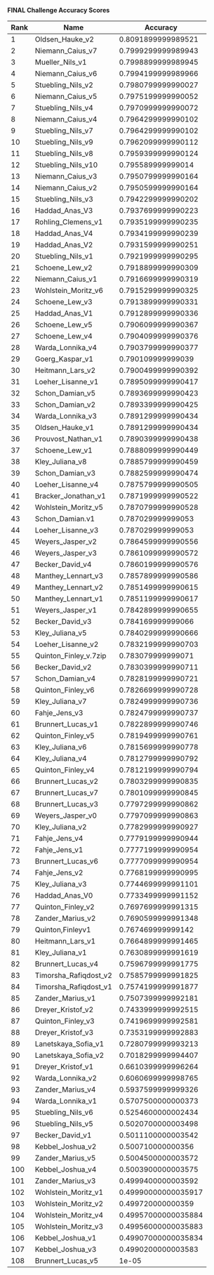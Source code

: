 **FINAL Challenge Accuracy Scores**



|Rank|Name|Accuracy|
|----|-----|---|
|1|Oldsen_Hauke_v2|0.8091899999989521|
|2|Niemann_Caius_v7|0.7999299999989943|
|3|Mueller_Nils_v1|0.7998899999989945|
|4|Niemann_Caius_v6|0.7994199999989966|
|5|Stuebling_Nils_v2|0.7980799999990027|
|6|Niemann_Caius_v5|0.7975199999990052|
|7|Stuebling_Nils_v4|0.7970999999990072|
|8|Niemann_Caius_v4|0.7964299999990102|
|9|Stuebling_Nils_v7|0.7964299999990102|
|10|Stuebling_Nils_v9|0.7962099999990112|
|11|Stuebling_Nils_v8|0.7959399999990124|
|12|Stuebling_Nils_v10|0.795589999999014|
|13|Niemann_Caius_v3|0.7950799999990164|
|14|Niemann_Caius_v2|0.7950599999990164|
|15|Stuebling_Nils_v3|0.7942299999990202|
|16|Haddad_Anas_V3|0.7937699999990223|
|17|Rohling_Clemens_v1|0.7935199999990235|
|18|Haddad_Anas_V4|0.7934199999990239|
|19|Haddad_Anas_V2|0.7931599999990251|
|20|Stuebling_Nils_v1|0.7921999999990295|
|21|Schoene_Lew_v2|0.7918899999990309|
|22|Niemann_Caius_v1|0.7916699999990319|
|23|Wohlstein_Moritz_v6|0.7915299999990325|
|24|Schoene_Lew_v3|0.7913899999990331|
|25|Haddad_Anas_V1|0.7912899999990336|
|26|Schoene_Lew_v5|0.7906099999990367|
|27|Schoene_Lew_v4|0.7904099999990376|
|28|Warda_Lonnika_v4|0.7903799999990377|
|29|Goerg_Kaspar_v1|0.790109999999039|
|30|Heitmann_Lars_v2|0.7900499999990392|
|31|Loeher_Lisanne_v1|0.7895099999990417|
|32|Schon_Damian_v5|0.7893699999990423|
|33|Schon_Damian_v2|0.7893399999990425|
|34|Warda_Lonnika_v3|0.7891299999990434|
|35|Oldsen_Hauke_v1|0.7891299999990434|
|36|Prouvost_Nathan_v1|0.7890399999990438|
|37|Schoene_Lew_v1|0.7888099999990449|
|38|Kley_Juliana_v8|0.7885799999990459|
|39|Schon_Damian_v3|0.7882599999990474|
|40|Loeher_Lisanne_v4|0.7875799999990505|
|41|Bracker_Jonathan_v1|0.7871999999990522|
|42|Wohlstein_Moritz_v5|0.7870799999990528|
|43|Schon_Damian.v1|0.787029999999053|
|44|Loeher_Lisanne_v3|0.787029999999053|
|45|Weyers_Jasper_v2|0.7864599999990556|
|46|Weyers_Jasper_v3|0.7861099999990572|
|47|Becker_David_v4|0.7860199999990576|
|48|Manthey_Lennart_v3|0.7857899999990586|
|49|Manthey_Lennart_v2|0.7851499999990615|
|50|Manthey_Lennart_v1|0.7851199999990617|
|51|Weyers_Jasper_v1|0.7842899999990655|
|52|Becker_David_v3|0.784169999999066|
|53|Kley_Juliana_v5|0.7840299999990666|
|54|Loeher_Lisanne_v2|0.7832199999990703|
|55|Quinton_Finley_v.7zip|0.783079999999071|
|56|Becker_David_v2|0.7830399999990711|
|57|Schon_Damian_v4|0.7828199999990721|
|58|Quinton_Finley_v6|0.7826699999990728|
|59|Kley_Juliana_v7|0.7824999999990736|
|60|Fahje_Jens_v3|0.7824799999990737|
|61|Brunnert_Lucas_v1|0.7822899999990746|
|62|Quinton_Finley_v5|0.7819499999990761|
|63|Kley_Juliana_v6|0.7815699999990778|
|64|Kley_Juliana_v4|0.7812799999990792|
|65|Quinton_Finley_v4|0.7812199999990794|
|66|Brunnert_Lucas_v2|0.7803299999990835|
|67|Brunnert_Lucas_v7|0.7801099999990845|
|68|Brunnert_Lucas_v3|0.7797299999990862|
|69|Weyers_Jasper_v0|0.7797099999990863|
|70|Kley_Juliana_v2|0.7782999999990927|
|71|Fahje_Jens_v4|0.7779199999990944|
|72|Fahje_Jens_v1|0.7777199999990954|
|73|Brunnert_Lucas_v6|0.7777099999990954|
|74|Fahje_Jens_v2|0.7768199999990995|
|75|Kley_Juliana_v3|0.7744699999991101|
|76|Haddad_Anas_V0|0.7733499999991152|
|77|Quinton_Finley_v2|0.7697699999991315|
|78|Zander_Marius_v2|0.7690599999991348|
|79|Quinton,Finleyv1|0.767469999999142|
|80|Heitmann_Lars_v1|0.7664899999991465|
|81|Kley_Juliana_v1|0.7630899999991619|
|82|Brunnert_Lucas_v4|0.7596799999991775|
|83|Timorsha_Rafiqdost_v2|0.7585799999991825|
|84|Timorsha_Rafiqdost_v1|0.7574199999991877|
|85|Zander_Marius_v1|0.7507399999992181|
|86|Dreyer_Kristof_v2|0.7433999999992515|
|87|Quinton_Finley_v3|0.7419699999992581|
|88|Dreyer_Kristof_v3|0.7353199999992883|
|89|Lanetskaya_Sofia_v1|0.7280799999993213|
|90|Lanetskaya_Sofia_v2|0.7018299999994407|
|91|Dreyer_Kristof_v1|0.6610399999996264|
|92|Warda_Lonnika_v2|0.6060699999998765|
|93|Zander_Marius_v4|0.5937599999999326|
|94|Warda_Lonnika_v1|0.5707500000000373|
|95|Stuebling_Nils_v6|0.5254600000002434|
|96|Stuebling_Nils_v5|0.5020700000003498|
|97|Becker_David_v1|0.5011100000003542|
|98|Kebbel_Joshua_v2|0.500710000000356|
|99|Zander_Marius_v5|0.5004500000003572|
|100|Kebbel_Joshua_v4|0.5003900000003575|
|101|Zander_Marius_v3|0.4999400000003592|
|102|Wohlstein_Moritz_v1|0.49990000000035917|
|103|Wohlstein_Moritz_v2|0.499720000000359|
|104|Wohlstein_Moritz_v4|0.49957000000035884|
|105|Wohlstein_Moritz_v3|0.49956000000035883|
|106|Kebbel_Joshua_v1|0.49907000000035834|
|107|Kebbel_Joshua_v3|0.4990200000003583|
|108|Brunnert_Lucas_v5|1e-05|

